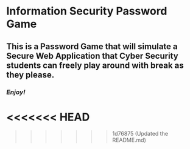 # Information Security Password Game

## This is a Password Game that will simulate a Secure Web Application that Cyber Security students can freely play around with break as they please.

### *Enjoy!*
<<<<<<< HEAD
=======

>>>>>>> 1d76875 (Updated the README.md)
